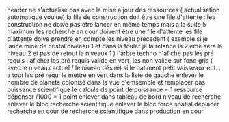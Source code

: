header ne s'actualise pas avec la mise a jour des ressources ( actualisation automatique voulue)
la file de construction doit être une file d'attente : les construction ne doive pas etre lancer en même temps mais 
a la suite 5 maximum
les recherche en cour doivent être une file d'attente 
les file d'attente doive prendre en compte les niveau precedent ( exemple si je lance mine de cristal niveeau 1 et 
dans la fouler je la relance la 2 eme sera la niveau 2 et pas de retout la niveaux 1 )
l'arbre techno n'afiche pas les pré requis : aficher les pré requis valide en vert, les non valide sur fond gris ( 
avec le niveaux actuel / le niveau désiré) si le batiment petit vaisseaux ect... a tout les pré requi le mettre en 
vert dans la liste de gauche 
enlever le nombre de planéte colonisé dans la vue d'emsemble et remplacer pas puissance scientifique
le calcule de point de puissance = 1 ressource dépenser /1000 = 1 point
enlever dans tableau de bord niveau de recherche 
enlever le bloc recherche scientifique 
enlever le bloc force spatial
deplacer recherche en cour de recherche scientifique dans production en cour